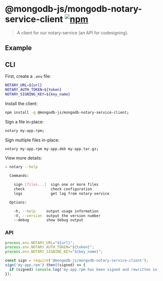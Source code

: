 # @mongodb-js/mongodb-notary-service-client [![npm][npm_img]][npm_url]

> A client for our notary-service (an API for codesigning).

## Example

## CLI

First, create a `.env` file:

```bash
NOTARY_URL=${url}
NOTARY_AUTH_TOKEN=${token}
NOTARY_SIGNING_KEY=${key_name}
```

Install the client:

```bash
npm install -g @mongodb-js/mongodb-notary-service-client;
```

Sign a file in-place:

```bash
notary my-app.rpm;
```

Sign multiple files in-place:

```bash
notary my-app.rpm my-app.deb my-app.tar.gz;
```

View more details:

```bash
☉ notary --help

  Commands:

    sign [files...]  sign one or more files
    check            check configuration
    logs             get log from notary-service

  Options:

    -h, --help     output usage information
    -V, --version  output the version number
    --debug        show debug output
```

### API


```javascript
process.env.NOTARY_URL="${url}";
process.env.NOTARY_AUTH_TOKEN="${token}";
process.env.NOTARY_SIGNING_KEY="${key_name}";

const sign = require('@mongodb-js/mongodb-notary-service-client');
sign('my-app.rpm').then((signed) => {
  if (signed) console.log('my-app.rpm has been signed and rewritten in-place');
});
```

[npm_img]: https://img.shields.io/npm/v/@mongodb-js/mongodb-notary-service-client.svg
[npm_url]: https://npmjs.org/package/@mongodb-js/mongodb-notary-service-client
